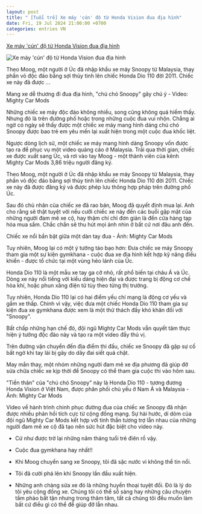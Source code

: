 ```yaml
---
layout: post
title: " [Tuổi trẻ] Xe máy 'cún' độ từ Honda Vision đua địa hình"
date: Fri, 19 Jul 2024 21:00:00 +0700
categories: entries VN
---
```

[Xe máy 'cún' độ từ Honda Vision đua địa hình](https://tuoitre.vn/xe-may-cun-do-tu-honda-vision-dua-dia-hinh-20240719103453608.htm)

![Xe máy 'cún' độ từ Honda Vision đua địa hình](https://cdn1.tuoitre.vn/zoom/600_315/471584752817336320/2024/7/19/xe-may-snoopy-1-17213594318091463694535-75-0-1080-1920-crop-17213599134231274741804.jpg)

Theo Moog, một người ở Úc đã nhập khẩu xe máy Snoopy từ Malaysia, thay phần vỏ độc đáo bằng sợi thủy tinh lên chiếc Honda Dio 110 đời 2011. Chiếc xe này đã được ...

Mang xe dễ thương đi đua địa hình, "chú chó Snoopy" gây chú ý - Video: Mighty Car Mods

Những chiếc xe máy độc đáo không nhiều, song cũng không quá hiếm thấy. Nhưng đó là trên đường phố hoặc trong những cuộc đua vui nhộn. Chẳng ai ngờ có ngày sẽ thấy được một chiếc xe máy mang hình dáng chú chó Snoopy được bao trẻ em yêu mến lại xuất hiện trong một cuộc đua khốc liệt.

Ngược dòng lịch sử, một chiếc xe máy mang hình dáng Snoopy vốn được tạo ra để phục vụ một video quảng cáo ở Malaysia. Trải qua thời gian, chiếc xe được xuất sang Úc, và rơi vào tay Moog - một thành viên của kênh Mighty Car Mods 3,86 triệu người đăng ký.

Theo Moog, một người ở Úc đã nhập khẩu xe máy Snoopy từ Malaysia, thay phần vỏ độc đáo bằng sợi thủy tinh lên chiếc Honda Dio 110 đời 2011. Chiếc xe này đã được đăng ký và được phép lưu thông hợp pháp trên đường phố Úc.

Sau đó chủ nhân của chiếc xe đã rao bán, Moog đã quyết định mua lại. Anh cho rằng sẽ thật tuyệt vời nếu cưỡi chiếc xe này đến các buổi gặp mặt của những người đam mê xe cộ, hay thậm chí chỉ đơn giản là đến cửa hàng tạp hóa mua sắm. Chắc chắn sẽ thu hút mọi ánh nhìn ở bất cứ nơi đâu anh đến.

Chiếc xe nổi bần bật giữa một dàn tay đua - Ảnh: Mighty Car Mods

Tuy nhiên, Moog lại có một ý tưởng táo bạo hơn: Đưa chiếc xe máy Snoopy tham gia một sự kiện gymkhana - cuộc đua xe địa hình kết hợp kỹ năng điều khiển - được tổ chức tại một vùng hẻo lánh của Úc.

Honda Dio 110 là một mẫu xe tay ga cỡ nhỏ, rất phổ biến tại châu Á và Úc. Dòng xe này nổi tiếng với kiểu dáng hiện đại và được trang bị động cơ chế hòa khí, hoặc phun xăng điện tử tùy theo từng thị trường.

Tuy nhiên, Honda Dio 110 lại có hai điểm yếu chí mạng là động cơ yếu và gầm xe thấp. Chính vì vậy, việc đưa một chiếc Honda Dio 110 tham gia sự kiện đua xe gymkhana được xem là một thử thách đầy khó khăn đối với "Snoopy".

Bất chấp những hạn chế đó, đội ngũ Mighty Car Mods vẫn quyết tâm thực hiện ý tưởng độc đáo này và tạo ra một video đầy thú vị.

Trên đường vận chuyển đến địa điểm thi đấu, chiếc xe Snoopy đã gặp sự cố bất ngờ khi tay lái bị gãy do dây đai siết quá chặt.

May mắn thay, một nhóm những người đam mê xe địa phương đã giúp đỡ sửa chữa chiếc xe kịp thời để Snoopy có thể tham gia cuộc thi vào hôm sau.

"Tiền thân" của "chú chó Snoopy" này là Honda Dio 110 - tương đương Honda Vision ở Việt Nam, được phân phối chủ yếu ở Nam Á và Malaysia - Ảnh: Mighty Car Mods

Video về hành trình chinh phục đường đua của chiếc xe Snoopy đã nhận được nhiều phản hồi tích cực từ cộng đồng mạng. Sự hài hước, dí dỏm của đội ngũ Mighty Car Mods kết hợp với tinh thần tương trợ lẫn nhau của những người đam mê xe cộ đã tạo nên sức hút đặc biệt cho video này.

- Cứ như được trở lại những năm tháng tuổi trẻ điên rồ vậy.

- Cuộc đua gymkhana hay nhất!!

- Khi Moog chuyển sang xe Snoopy, tôi đã sặc nước vì không thể tin nổi.

- Tôi đã cười phá lên khi Snoopy lần đầu xuất hiện.

- Những anh chàng sửa xe đó là những huyền thoại tuyệt đối. Đó là lý do tôi yêu cộng đồng xe. Chúng tôi có thể sỗ sàng hay những câu chuyện tầm phào bất tận nhưng trong thâm tâm, tất cả chúng tôi đều muốn làm bất cứ điều gì có thể để giúp đỡ lẫn nhau.

